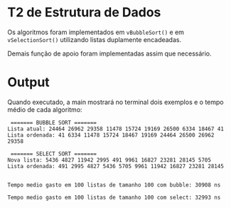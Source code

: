 # T2 de Estrutura de Dados

Os algoritmos foram implementados em  ```vBubbleSort()``` e em ```vSelectionSort()``` utilizando listas duplamente encadeadas.

Demais função de apoio foram implementadas assim que necessário.

# Output

Quando executado, a main mostrará no terminal dois exemplos e o tempo médio de cada algoritmo:

```shell
 ======= BUBBLE SORT =======
Lista atual: 24464 26962 29358 11478 15724 19169 26500 6334 18467 41
Lista ordenada: 41 6334 11478 15724 18467 19169 24464 26500 26962 29358

 ======= SELECT SORT =======
Nova lista: 5436 4827 11942 2995 491 9961 16827 23281 28145 5705
Lista ordenada: 491 2995 4827 5436 5705 9961 11942 16827 23281 28145


Tempo medio gasto em 100 listas de tamanho 100 com bubble: 30908 ns

Tempo medio gasto em 100 listas de tamanho 100 com select: 32993 ns

```
